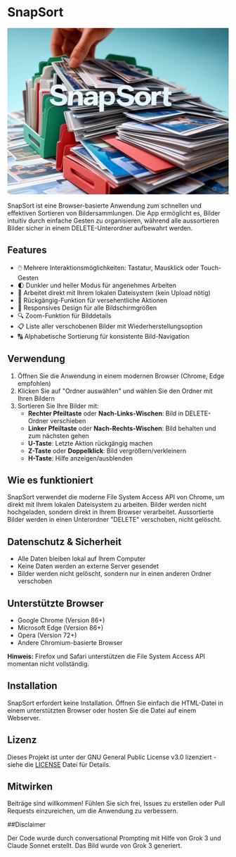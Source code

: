 # SnapSort

![SnapSort Logo](SnapSort.png)

SnapSort ist eine Browser-basierte Anwendung zum schnellen und effektiven Sortieren von Bildersammlungen. Die App ermöglicht es, Bilder intuitiv durch einfache Gesten zu organisieren, während alle aussortieren Bilder sicher in einem DELETE-Unterordner aufbewahrt werden.

## Features

- 🖱️ Mehrere Interaktionsmöglichkeiten: Tastatur, Mausklick oder Touch-Gesten
- 🌓 Dunkler und heller Modus für angenehmes Arbeiten
- 📂 Arbeitet direkt mit Ihrem lokalen Dateisystem (kein Upload nötig)
- 🔄 Rückgängig-Funktion für versehentliche Aktionen
- 📱 Responsives Design für alle Bildschirmgrößen
- 🔍 Zoom-Funktion für Bilddetails
- 📋 Liste aller verschobenen Bilder mit Wiederherstellungsoption
- 🔠 Alphabetische Sortierung für konsistente Bild-Navigation

## Verwendung

1. Öffnen Sie die Anwendung in einem modernen Browser (Chrome, Edge empfohlen)
2. Klicken Sie auf "Ordner auswählen" und wählen Sie den Ordner mit Ihren Bildern
3. Sortieren Sie Ihre Bilder mit:
   - **Rechter Pfeiltaste** oder **Nach-Links-Wischen**: Bild in DELETE-Ordner verschieben
   - **Linker Pfeiltaste** oder **Nach-Rechts-Wischen**: Bild behalten und zum nächsten gehen
   - **U-Taste**: Letzte Aktion rückgängig machen
   - **Z-Taste** oder **Doppelklick**: Bild vergrößern/verkleinern
   - **H-Taste**: Hilfe anzeigen/ausblenden

## Wie es funktioniert

SnapSort verwendet die moderne File System Access API von Chrome, um direkt mit Ihrem lokalen Dateisystem zu arbeiten. Bilder werden nicht hochgeladen, sondern direkt in Ihrem Browser verarbeitet. Aussortierte Bilder werden in einen Unterordner "DELETE" verschoben, nicht gelöscht.

## Datenschutz & Sicherheit

- Alle Daten bleiben lokal auf Ihrem Computer
- Keine Daten werden an externe Server gesendet
- Bilder werden nicht gelöscht, sondern nur in einen anderen Ordner verschoben

## Unterstützte Browser

- Google Chrome (Version 86+)
- Microsoft Edge (Version 86+)
- Opera (Version 72+)
- Andere Chromium-basierte Browser

**Hinweis:** Firefox und Safari unterstützen die File System Access API momentan nicht vollständig.

## Installation

SnapSort erfordert keine Installation. Öffnen Sie einfach die HTML-Datei in einem unterstützten Browser oder hosten Sie die Datei auf einem Webserver.

## Lizenz

Dieses Projekt ist unter der GNU General Public License v3.0 lizenziert - siehe die [LICENSE](LICENSE) Datei für Details.

## Mitwirken

Beiträge sind willkommen! Fühlen Sie sich frei, Issues zu erstellen oder Pull Requests einzureichen, um die Anwendung zu verbessern.

##Disclaimer

Der Code wurde durch conversational Prompting mit Hilfe von Grok 3 und Claude Sonnet erstellt. Das Bild wurde von Grok 3 generiert.
